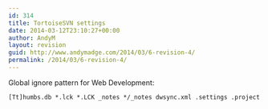 ```yaml
---
id: 314
title: TortoiseSVN settings
date: 2014-03-12T23:10:27+00:00
author: AndyM
layout: revision
guid: http://www.andymadge.com/2014/03/6-revision-4/
permalink: /2014/03/6-revision-4/
---
```

Global ignore pattern for Web Development:

`[Tt]humbs.db *.lck *.LCK _notes */_notes dwsync.xml .settings .project`